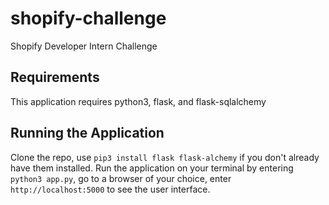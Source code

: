 # shopify-challenge
Shopify Developer Intern Challenge

## Requirements
This application requires python3, flask, and flask-sqlalchemy

## Running the Application
Clone the repo, use `pip3 install flask flask-alchemy` if you don't already have them installed. Run the application on your terminal by entering `python3 app.py`, go to a browser of your choice, enter `http://localhost:5000` to see the user interface.
